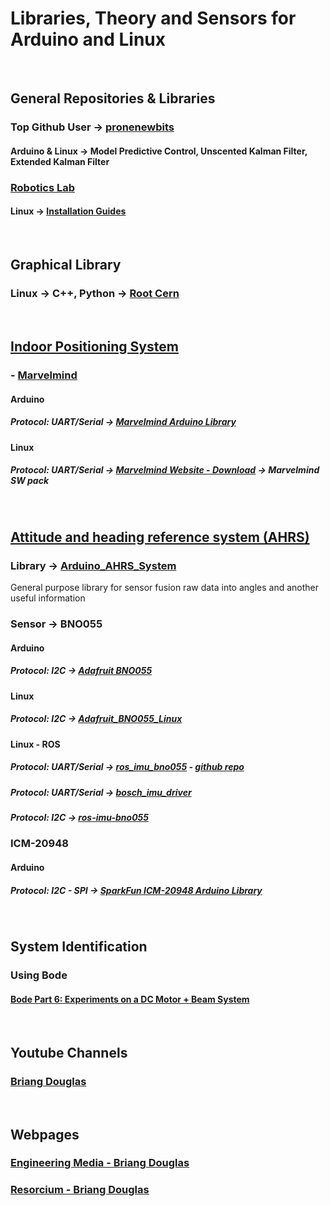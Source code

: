 # Libraries, Theory and Sensors for Arduino and Linux

&nbsp;

## General Repositories & Libraries
### Top Github User -> [pronenewbits](https://github.com/pronenewbits?tab=repositories) 
#### Arduino & Linux -> Model Predictive Control, Unscented Kalman Filter, Extended Kalman Filter
### [Robotics Lab](https://roboticslab-uc3m.github.io/developer-manual/appendix/repository-index.html)
#### Linux -> [Installation Guides](https://roboticslab-uc3m.github.io/installation-guides/)

&nbsp;

## Graphical Library
### Linux -> C++, Python -> [Root Cern](https://root.cern/)

&nbsp;

## [Indoor Positioning System](https://en.wikipedia.org/wiki/Indoor_positioning_system)
### - [Marvelmind](https://marvelmind.com/)
#### Arduino
##### Protocol: UART/Serial -> [Marvelmind Arduino Library](https://github.com/racarla96/Marvelmind_Arduino_Library)
#### Linux
##### Protocol: UART/Serial -> [Marvelmind Website - Download](https://marvelmind.com/download/) -> Marvelmind SW pack 

&nbsp;

## [Attitude and heading reference system (AHRS)](https://en.wikipedia.org/wiki/Attitude_and_heading_reference_system)
### Library -> [Arduino_AHRS_System](https://github.com/pronenewbits/Arduino_AHRS_System)
General purpose library for sensor fusion raw data into angles and another useful information 
### Sensor -> BNO055
#### Arduino
##### Protocol: I2C -> [Adafruit BNO055](https://github.com/adafruit/Adafruit_BNO055)
#### Linux
##### Protocol: I2C -> [Adafruit_BNO055_Linux](https://github.com/racarla96/Adafruit_BNO055_Linux)
#### Linux - ROS
##### Protocol: UART/Serial -> [ros_imu_bno055](http://wiki.ros.org/ros_imu_bno055) - [github repo](https://github.com/RoboticArts/ros_imu_bno055)
##### Protocol: UART/Serial -> [bosch_imu_driver](https://github.com/mdrwiega/bosch_imu_driver)
##### Protocol: I2C -> [ros-imu-bno055](https://github.com/dheera/ros-imu-bno055)
### ICM-20948 
#### Arduino
##### Protocol: I2C - SPI -> [SparkFun ICM-20948 Arduino Library](https://github.com/sparkfun/SparkFun_ICM-20948_ArduinoLibrary)

&nbsp;

## System Identification 
### Using Bode
#### [Bode Part 6: Experiments on a DC Motor + Beam System](https://www.youtube.com/watch?v=Syg1q3JO978)

&nbsp;

## Youtube Channels
### [Briang Douglas](https://www.youtube.com/user/ControlLectures)

&nbsp;

## Webpages
### [Engineering Media - Briang Douglas](https://engineeringmedia.com/)
### [Resorcium - Briang Douglas](https://resourcium.org/)
